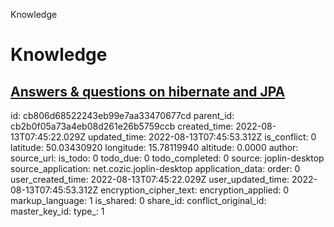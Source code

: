 Knowledge

# Knowledge

## [**Answers & questions on hibernate and JPA**](https://www.jpa-buddy.com/blog/spring-data-jpa-interview-questions-and-answers/)

id: cb806d68522243eb99e7aa33470677cd
parent_id: cb2b0f05a73a4eb08d261e26b5759ccb
created_time: 2022-08-13T07:45:22.029Z
updated_time: 2022-08-13T07:45:53.312Z
is_conflict: 0
latitude: 50.03430920
longitude: 15.78119940
altitude: 0.0000
author: 
source_url: 
is_todo: 0
todo_due: 0
todo_completed: 0
source: joplin-desktop
source_application: net.cozic.joplin-desktop
application_data: 
order: 0
user_created_time: 2022-08-13T07:45:22.029Z
user_updated_time: 2022-08-13T07:45:53.312Z
encryption_cipher_text: 
encryption_applied: 0
markup_language: 1
is_shared: 0
share_id: 
conflict_original_id: 
master_key_id: 
type_: 1